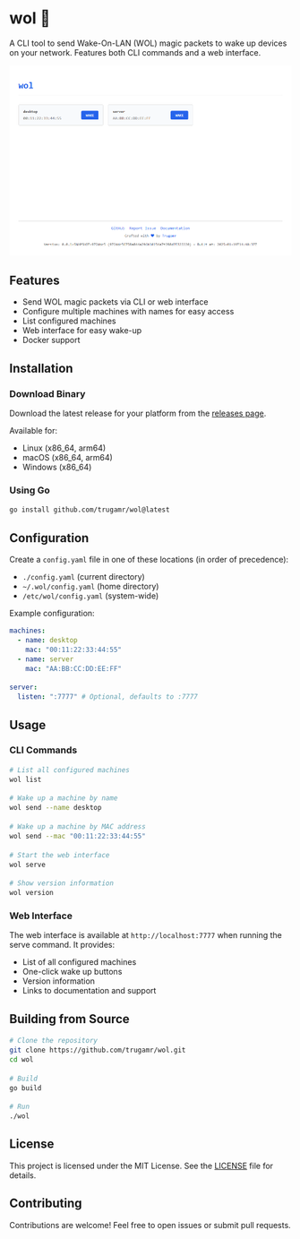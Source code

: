 # wol 🦭

A CLI tool to send Wake-On-LAN (WOL) magic packets to wake up devices on your
network. Features both CLI commands and a web interface.

<img src="assets/images/web.png" alt="Web Interface" width="720">

## Features

- Send WOL magic packets via CLI or web interface
- Configure multiple machines with names for easy access
- List configured machines
- Web interface for easy wake-up
- Docker support

## Installation

### Download Binary

Download the latest release for your platform from the
[releases page](https://github.com/trugamr/wol/releases).

Available for:

- Linux (x86_64, arm64)
- macOS (x86_64, arm64)
- Windows (x86_64)

### Using Go

```sh
go install github.com/trugamr/wol@latest
```

## Configuration

Create a `config.yaml` file in one of these locations (in order of precedence):

- `./config.yaml` (current directory)
- `~/.wol/config.yaml` (home directory)
- `/etc/wol/config.yaml` (system-wide)

Example configuration:

```yaml
machines:
  - name: desktop
    mac: "00:11:22:33:44:55"
  - name: server
    mac: "AA:BB:CC:DD:EE:FF"

server:
  listen: ":7777" # Optional, defaults to :7777
```

## Usage

### CLI Commands

```sh
# List all configured machines
wol list

# Wake up a machine by name
wol send --name desktop

# Wake up a machine by MAC address
wol send --mac "00:11:22:33:44:55"

# Start the web interface
wol serve

# Show version information
wol version
```

### Web Interface

The web interface is available at `http://localhost:7777` when running the serve
command. It provides:

- List of all configured machines
- One-click wake up buttons
- Version information
- Links to documentation and support

## Building from Source

```sh
# Clone the repository
git clone https://github.com/trugamr/wol.git
cd wol

# Build
go build

# Run
./wol
```

## License

This project is licensed under the MIT License. See the [LICENSE](LICENSE.md)
file for details.

## Contributing

Contributions are welcome! Feel free to open issues or submit pull requests.
